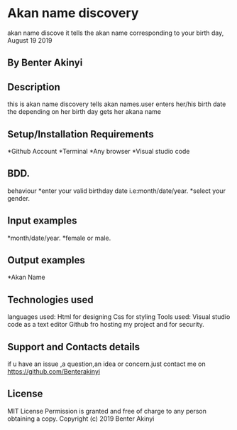 # Akan name discovery

akan name discove it tells the akan name corresponding to your birth day, August 19 2019
## By Benter Akinyi
## Description
this is akan name discovery tells akan names.user enters her/his birth date the depending on her birth day gets her akana name

## Setup/Installation Requirements
*Github Account *Terminal *Any browser *Visual studio code

## BDD.
behaviour
*enter your valid birthday date i.e:month/date/year. *select your gender.

## Input examples
*month/date/year. *female or male.

## Output examples
*Akan Name

## Technologies used
languages used: Html for designing Css for styling Tools used: Visual studio code as a text editor Github fro hosting my project and for security.

## Support and Contacts details
if u have an issue ,a question,an idea or concern.just contact me on https://github.com/Benterakinyi

## License
MIT License Permission is granted and free of charge to any person obtaining a copy. Copyright (c) 2019 Benter Akinyi